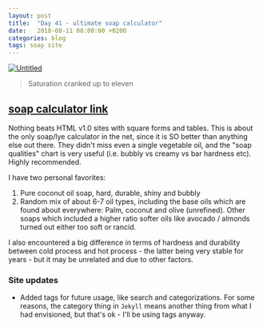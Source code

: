 ```yaml
---
layout: post
title:  "Day 41 - ultimate soap calculator"
date:   2018-08-11 08:00:00 +0200
categories: blog
tags: soap site
---
```


<a data-flickr-embed="true"  href="https://www.flickr.com/photos/137491954@N07/23773445494/" title="Untitled"><img src="https://farm2.staticflickr.com/1553/23773445494_7d437f2f5a_k.jpg" alt="Untitled"></a><script async src="//embedr.flickr.com/assets/client-code.js" charset="utf-8"></script>

> Saturation cranked up to eleven

## [soap calculator link](http://soapcalc.net/calc/SoapCalcWP.asp)
Nothing beats HTML v1.0 sites with square forms and tables. This is about the only soap/lye calculator in the net, since it is SO better than anything else out there. They didn't miss even a single vegetable oil, and the "soap qualities" chart is very useful (i.e. bubbly vs creamy vs bar hardness etc). Highly recommended.

I have two personal favorites:
1. Pure coconut oil soap, hard, durable, shiny and bubbly
2. Random mix of about 6-7 oil types, including the base oils which are found about everywhere: Palm, coconut and olive (unrefined). Other soaps which included a higher ratio softer oils like avocado / almonds turned out either too soft or rancid.

I also encountered a big difference in terms of hardness and durability between cold process and hot process - the latter being very stable for years - but it may be unrelated and due to other factors.

### Site updates
- Added tags for future usage, like search and categorizations. For some reasons, the category thing in `Jekyll` means another thing from what I had envisioned, but that's ok - I'll be using tags anyway.
